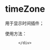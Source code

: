 # timeZone
用于显示时间插件；

使用方法：
   <div id="timeZone">
		  	    
		  </div>

<script type="text/javascript">
var times=[  {"name":"王强强","time":"05/30 18:00"},
		   				{"name":"王强强1","time":"05/30 18:01"},
		   				{"name":"王强强2","time":"05/30 18:03"},
		   				{"name":"王强强","time":"05/30 18:04"},
		   				{"name":"王强强1","time":"05/30 18:05"},
		   				{"name":"王强强2","time":"05/30 18:06"},
		   				{"name":"王强强","time":"05/30 18:07"},
		   				{"name":"王强强1","time":"05/30 18:08"},
		   				{"name":"王强强2","time":"05/30 18:09"},
		   				{"name":"王强强","time":"05/30 18:10"},
		   				{"name":"王强强1","time":"05/30 18:11"},
		   				{"name":"王强强2","time":"05/30 18:12"},
		   				{"name":"王强强","time":"05/30 18:13"}
	   				]
		
		
			$("#timeZone").timeZone({
				width:800,
				src:"",
				data:times
			});
 </script>
